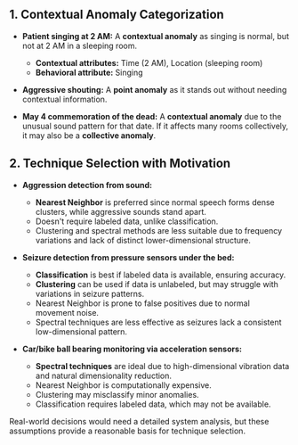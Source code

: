 ## 1. **Contextual Anomaly Categorization**

- **Patient singing at 2 AM:** A **contextual anomaly** as singing is normal, but not at 2 AM in a sleeping room.

  - **Contextual attributes:** Time (2 AM), Location (sleeping room)
  - **Behavioral attribute:** Singing

- **Aggressive shouting:** A **point anomaly** as it stands out without needing contextual information.

- **May 4 commemoration of the dead:** A **contextual anomaly** due to the unusual sound pattern for that date. If it affects many rooms collectively, it may also be a **collective anomaly**.

## 2. **Technique Selection with Motivation**

- **Aggression detection from sound:**

  - **Nearest Neighbor** is preferred since normal speech forms dense clusters, while aggressive sounds stand apart.
  - Doesn't require labeled data, unlike classification.
  - Clustering and spectral methods are less suitable due to frequency variations and lack of distinct lower-dimensional structure.

- **Seizure detection from pressure sensors under the bed:**

  - **Classification** is best if labeled data is available, ensuring accuracy.
  - **Clustering** can be used if data is unlabeled, but may struggle with variations in seizure patterns.
  - Nearest Neighbor is prone to false positives due to normal movement noise.
  - Spectral techniques are less effective as seizures lack a consistent low-dimensional pattern.

- **Car/bike ball bearing monitoring via acceleration sensors:**
  - **Spectral techniques** are ideal due to high-dimensional vibration data and natural dimensionality reduction.
  - Nearest Neighbor is computationally expensive.
  - Clustering may misclassify minor anomalies.
  - Classification requires labeled data, which may not be available.

Real-world decisions would need a detailed system analysis, but these assumptions provide a reasonable basis for technique selection.
